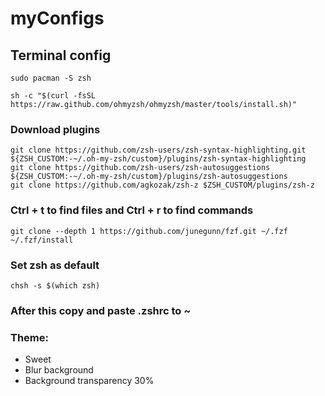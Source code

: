 # myConfigs

## Terminal config

```
sudo pacman -S zsh

sh -c "$(curl -fsSL https://raw.github.com/ohmyzsh/ohmyzsh/master/tools/install.sh)"

```

### Download plugins

```
git clone https://github.com/zsh-users/zsh-syntax-highlighting.git ${ZSH_CUSTOM:-~/.oh-my-zsh/custom}/plugins/zsh-syntax-highlighting
git clone https://github.com/zsh-users/zsh-autosuggestions ${ZSH_CUSTOM:-~/.oh-my-zsh/custom}/plugins/zsh-autosuggestions
git clone https://github.com/agkozak/zsh-z $ZSH_CUSTOM/plugins/zsh-z
```


### Ctrl + t to find files and Ctrl + r to find commands
```
git clone --depth 1 https://github.com/junegunn/fzf.git ~/.fzf
~/.fzf/install
```
### Set zsh as default
```chsh -s $(which zsh)```

### After this copy and paste .zshrc to ~

### Theme: 
- Sweet
- Blur background
- Background transparency 30%





